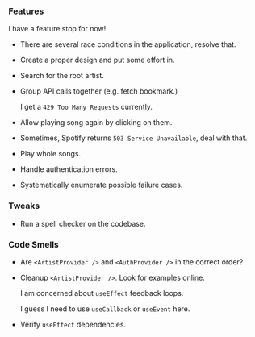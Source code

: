 ### Features

I have a feature stop for now!

-   There are several race conditions in the application, resolve that.

-   Create a proper design and put some effort in.

-   Search for the root artist.

-   Group API calls together (e.g. fetch bookmark.)

    I get a `429 Too Many Requests` currently.

-   Allow playing song again by clicking on them.

-   Sometimes, Spotify returns `503 Service Unavailable`, deal with that.

-   Play whole songs.

-   Handle authentication errors.

-   Systematically enumerate possible failure cases.

### Tweaks

-   Run a spell checker on the codebase.

### Code Smells

-   Are `<ArtistProvider />` and `<AuthProvider />` in the correct order?

-   Cleanup `<ArtistProvider />`.
    Look for examples online.

    I am concerned about `useEffect` feedback loops.

    I guess I need to use `useCallback` or `useEvent` here.

-   Verify `useEffect` dependencies.
